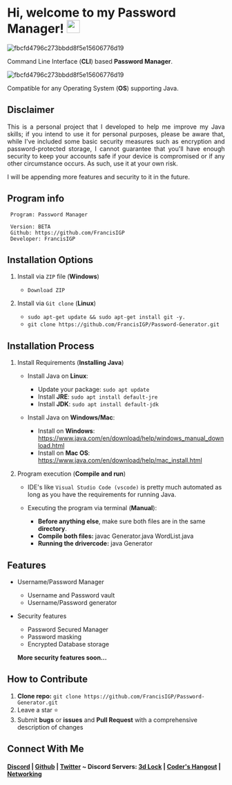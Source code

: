 # Hi, welcome to my Password Manager! <img width="30" src="https://emojis.slackmojis.com/emojis/images/1593555389/9579/blob_excited.gif?1593555389" alt="party blob" />

![fbcfd4796c273bbdd8f5e15606776d19](https://user-images.githubusercontent.com/75497349/117658110-ef3b0780-b1cc-11eb-968b-4241ae606e64.jpg)

Command Line Interface (**CLI**) based **Password Manager**.  

![fbcfd4796c273bbdd8f5e15606776d19](https://user-images.githubusercontent.com/75497349/117658040-dc283780-b1cc-11eb-9864-19859fe64d85.jpg)

Compatible for any Operating System (**OS**) supporting Java.

**Disclaimer**
---

<p align="justify">This is a personal project that I developed to help me improve my Java skills; if you intend to use it for personal purposes, please be aware that, while I've included some basic security measures such as encryption and password-protected storage, I cannot guarantee that you'll have enough security to keep your accounts safe if your device is compromised or if any other circumstance occurs. As such, use it at your own risk.</p>

I will be appending more features and security to it in the future.

**Program info**
---

```
 Program: Password Manager
 
 Version: BETA
 Github: https://github.com/FrancisIGP
 Developer: FrancisIGP
```
**Installation Options**
---

1. Install via `ZIP` file (**Windows**)

   + `Download ZIP`
   
2. Install via `Git clone` (**Linux**)

   + `sudo apt-get update && sudo apt-get install git -y.`
   + `git clone https://github.com/FrancisIGP/Password-Generator.git`

**Installation Process**
---

1. Install Requirements (**Installing Java**)
   
   - Install Java on **Linux**:
   
     + Update your package: `sudo apt update`
     + Install **JRE**: `sudo apt install default-jre`
     + Install **JDK**: `sudo apt install default-jdk`
     
   - Install Java on **Windows/Mac**:
   
     + Install on **Windows**: https://www.java.com/en/download/help/windows_manual_download.html
     + Install on **Mac OS**: https://www.java.com/en/download/help/mac_install.html

1. Program execution (**Compile and run**)

   - IDE's like `Visual Studio Code (vscode)` is pretty much automated as long as you have the requirements for running Java.
   - Executing the program via terminal (**Manual**):
     
     + **Before anything else**, make sure both files are in the same **directory**.
     + **Compile both files:** javac Generator.java WordList.java
     + **Running the drivercode:** java Generator


**Features**
---

- Username/Password Manager

  + Username and Password vault
  + Username/Password generator
  
- Security features 
 
  + Password Secured Manager
  + Password masking
  + Encrypted Database storage
  
  **More security features soon...**
   
**How to Contribute**
---

1. **Clone repo:** `git clone https://github.com/FrancisIGP/Password-Generator.git`
2. Leave a star ⭐
3. Submit **bugs** or **issues** and **Pull Request** with a comprehensive description of changes

**Connect With Me**
---

<h4><a href="https://discordapp.com/users/448500121605505035/">Discord</a> | <a href="https://github.com/FrancisIGP">Github</a> | <a href="https://twitter.com/Francis_IGP">Twitter</a> ~  Discord Servers: <a href="https://discord.gg/G563YXspQf">3d Lock</a> | <a href="https://discord.gg/sc8n9p8w6E">Coder's Hangout</a> | <a href="https://discord.com/invite/VMSh7qY">Networking</a></h4> 
